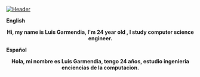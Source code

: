 [![Header](https://developers.giphy.com/branch/master/static/api-c99e353f761d318322c853c03ebcf21b.gif)]()

**English**

<center>
  <h14>
    <b>
      Hi, my name is Luis Garmendia, I'm 24 year old , I study computer science engineer.
    </b>
  </h4>
</center>

**Español**

<center>
  <h14>
    <b>
      Hola, mi nombre es Luis Garmendia, tengo 24 años, estudio ingenieria enciencias de la computacion.
    </b>
  </h4>
</center>


